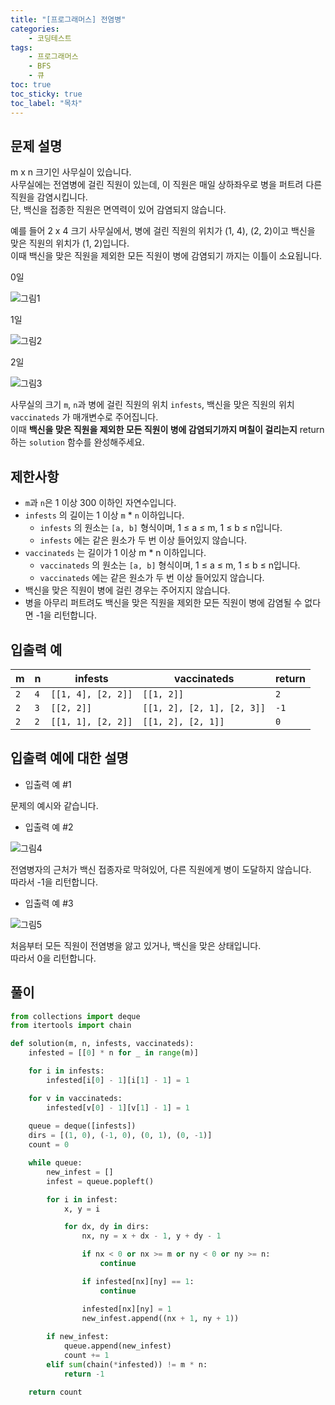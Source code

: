 ```yaml
---
title: "[프로그래머스] 전염병"
categories: 
    - 코딩테스트
tags: 
    - 프로그래머스
    - BFS
    - 큐
toc: true
toc_sticky: true
toc_label: "목차"
---
```


## 문제 설명

m x n 크기인 사무실이 있습니다.  
사무실에는 전염병에 걸린 직원이 있는데, 이 직원은 매일 상하좌우로 병을 퍼트려 다른 직원을 감염시킵니다.  
단, 백신을 접종한 직원은 면역력이 있어 감염되지 않습니다.  

예를 들어 2 x 4 크기 사무실에서, 병에 걸린 직원의 위치가 (1, 4), (2, 2)이고 백신을 맞은 직원의 위치가 (1, 2)입니다.  
이때 백신을 맞은 직원을 제외한 모든 직원이 병에 감염되기 까지는 이틀이 소요됩니다.  

0일  

![그림1](https://grepp-programmers.s3.amazonaws.com/files/production/9c4fb28f8a/efffcfc1-f803-46fc-b3fd-54169a20600b.png)  

1일  

![그림2](https://grepp-programmers.s3.amazonaws.com/files/production/9fdf14b30f/178463e2-09ad-46ae-a4d9-571572271946.png)  

2일  

![그림3](https://grepp-programmers.s3.amazonaws.com/files/production/49d73ec1ca/4cc4355f-407c-4d26-b1d6-87ba7f374a65.png)  

사무실의 크기 `m`, `n`과 병에 걸린 직원의 위치 `infests`, 백신을 맞은 직원의 위치 `vaccinateds` 가 매개변수로 주어집니다.  
이때 **백신을 맞은 직원을 제외한 모든 직원이 병에 감염되기까지 며칠이 걸리는지** return 하는 `solution` 함수를 완성해주세요.

## 제한사항

- `m`과 `n`은 1 이상 300 이하인 자연수입니다.
- `infests` 의 길이는 1 이상 `m` * `n` 이하입니다.
    + `infests` 의 원소는 `[a, b]` 형식이며, 1 ≤ a ≤ m, 1 ≤ b ≤ n입니다.
    + `infests` 에는 같은 원소가 두 번 이상 들어있지 않습니다.
- `vaccinateds` 는 길이가 1 이상 m * n 이하입니다.
    + `vaccinateds` 의 원소는 `[a, b]` 형식이며, 1 ≤ a ≤ m, 1 ≤ b ≤ n입니다.
    + `vaccinateds` 에는 같은 원소가 두 번 이상 들어있지 않습니다.
- 백신을 맞은 직원이 병에 걸린 경우는 주어지지 않습니다.
- 병을 아무리 퍼트려도 백신을 맞은 직원을 제외한 모든 직원이 병에 감염될 수 없다면 -1을 리턴합니다.

## 입출력 예

|m|n|infests|vaccinateds|return|
|-|-|-------|-----------|------|
|`2`|`4`|`[[1, 4], [2, 2]]`|`[[1, 2]]`|`2`|
|`2`|`3`|`[[2, 2]]`|`[[1, 2], [2, 1], [2, 3]]`|`-1`|
|`2`|`2`|`[[1, 1], [2, 2]]`|`[[1, 2], [2, 1]]`|`0`|

## 입출력 예에 대한 설명

- 입출력 예 #1

문제의 예시와 같습니다.

- 입출력 예 #2

![그림4](https://grepp-programmers.s3.amazonaws.com/files/production/931ce64a33/486ea8a6-4d6f-45b1-9af2-35e36e049326.png)  

전염병자의 근처가 백신 접종자로 막혀있어, 다른 직원에게 병이 도달하지 않습니다.  
따라서 -1을 리턴합니다.

- 입출력 예 #3

![그림5](https://grepp-programmers.s3.amazonaws.com/files/production/93d4ee8842/77ec17c9-949f-4ccb-bf11-2c3010a2f9a8.png)  

처음부터 모든 직원이 전염병을 앓고 있거나, 백신을 맞은 상태입니다.  
따라서 0을 리턴합니다.

## 풀이

```python
from collections import deque
from itertools import chain

def solution(m, n, infests, vaccinateds):
    infested = [[0] * n for _ in range(m)]

    for i in infests:
        infested[i[0] - 1][i[1] - 1] = 1

    for v in vaccinateds:
        infested[v[0] - 1][v[1] - 1] = 1
    
    queue = deque([infests])
    dirs = [(1, 0), (-1, 0), (0, 1), (0, -1)]
    count = 0

    while queue:
        new_infest = []
        infest = queue.popleft()

        for i in infest:
            x, y = i

            for dx, dy in dirs:
                nx, ny = x + dx - 1, y + dy - 1

                if nx < 0 or nx >= m or ny < 0 or ny >= n:
                    continue

                if infested[nx][ny] == 1:
                    continue

                infested[nx][ny] = 1
                new_infest.append((nx + 1, ny + 1))
        
        if new_infest:
            queue.append(new_infest)
            count += 1
        elif sum(chain(*infested)) != m * n:
            return -1

    return count
```